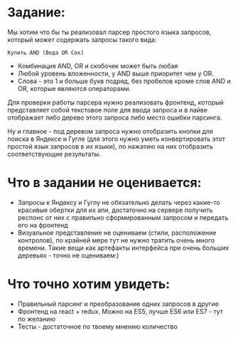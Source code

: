 # Задание:

Мы хотим что бы ты реализовал парсер простого языка запросов, 
который может содержать запросы такого вида: 

```
Купить AND (Вода OR Сок)
```

 - Комбинация AND, OR и скобочек может быть любая
 - Любой уровень вложенности, у AND выше приоритет чем у OR.
 - Слова - это 1 и больше букв подряд, без пробелов кроме слов AND и OR, которые являются операторами.

Для проверки работы парсера нужно реализовать фронтенд, который представляет собой текстовое поле для ввода запроса и в лайве отображает либо дерево этого запроса либо место ошибки парсинга.

Ну и главное - под деревом запроса нужно отобразить кнопки для поиска в Яндексе и Гугле (для этого нужно уметь конвертировать этот простой язык запросов в их языки), по нажатию на них отобразить соответствующие результаты.

# Что в задании не оценивается:

 - Запросы к Яндексу и Гуглу не обязательно делать через какие-то красивые обертки для их апи, достаточно на сервере получить респонс от них с правильно сформированным запросом и передать его на фронтенд
 - Визуальное представление не оцениваем (стили, расположение контролов), по крайней мере тут не нужно тратить очень много времени. Такие вещи как артефакты интерфейса при очень больших деревьях - точно не оцениваем:)

# Что точно хотим увидеть:
 - Правильный парсинг и преобразование одних запросов в другие
 - Фронтенд на react + redux. Можно на ES5, лучше ES6 или ES7 - тут по желанию
 - Тесты - достаточное по твоему мнению количество
